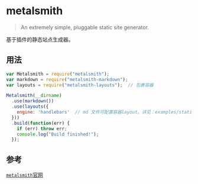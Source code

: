 # metalsmith
> An extremely simple, pluggable static site generator.

基于插件的静态站点生成器。

## 用法

```js
var Metalsmith = require("metalsmith");
var markdown = require("metalsmith-markdown");
var layouts = require("metalsmith-layouts");  // 包裹容器

Metalsmith(__dirname)
  .use(markdown())
  .use(layouts({
    engine: 'handlebars'  // md 文件可配置容器layout。详见：examples/static-site 
  }))
  .build(function(err) {
    if (err) throw err;
    console.log("Build finished!");
  });
```

## 参考

[`metalsmith`官网](https://metalsmith.io/)